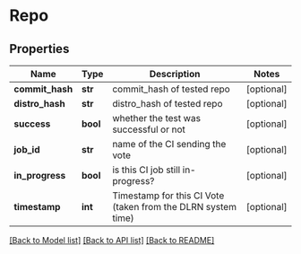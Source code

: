 # Repo

## Properties
Name | Type | Description | Notes
------------ | ------------- | ------------- | -------------
**commit_hash** | **str** | commit_hash of tested repo | [optional] 
**distro_hash** | **str** | distro_hash of tested repo | [optional] 
**success** | **bool** | whether the test was successful or not | [optional] 
**job_id** | **str** | name of the CI sending the vote | [optional] 
**in_progress** | **bool** | is this CI job still in-progress? | [optional] 
**timestamp** | **int** | Timestamp for this CI Vote (taken from the DLRN system time) | [optional] 

[[Back to Model list]](../README.md#documentation-for-models) [[Back to API list]](../README.md#documentation-for-api-endpoints) [[Back to README]](../README.md)


